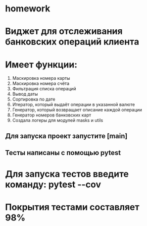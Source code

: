 # homework 
# Виджет для отслеживания банковских операций клиента
# Имеет функции:
1. Маскировка номера карты
2. Маскировка номера счёта
3. Фильтрация списка операций
4. Вывод даты
5. Сортировка по дате
6. Итератор, который выдаёт операции в указанной валюте
7. Генератор, который возвращает описание каждой операции
8. Генератор номеров банковских карт
9. Создала логеры для модулей masks и utils
## Для запуска проект запустите [main]
## Тесты написаны с помощью pytest
# Для запуска тестов введите команду: pytest --cov
# Покрытия тестами составляет 98%
